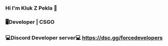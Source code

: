 ### Hi I'm Kluk Z Pekla 👋
### 🖥Developer | CSGO

### 💻Discord Developer server💻 https://dsc.gg/forcedevelopers
